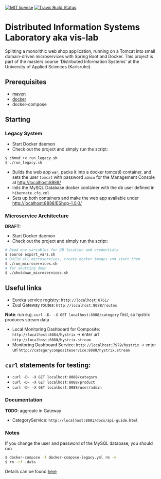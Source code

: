 [![MIT license](http://img.shields.io/badge/license-MIT-brightgreen.svg)](http://opensource.org/licenses/MIT)
[![Travis Build Status](https://travis-ci.org/mavogel/vis-lab.svg?branch=master)](https://travis-ci.org/mavogel/vis-lab)

# Distributed Information Systems Laboratory aka vis-lab
Splitting a monolithic web shop application, running on a Tomcat into small domain-driven microservices with Spring Boot and Docker. This project is part of the masters course 'Distributed Information Systems' at the University of Applied Sciences (Karlsruhe).

## Prerequisites
- [maven](https://maven.apache.org/)
- [docker](https://docker.com)
- docker-compose

## Starting
### Legacy System
- Start Docker daemon
- Check out the project and simply run the script:
```bash
$ chmod +x run_legacy.sh
$ ./run_legacy.sh
```
- Builds the web app `war`, packs it into a docker tomcat8 container,
and sets the user `tomcat` with password `admin` for the Management Console at [http://localhost:8888/](http://localhost:8888/)
- Inits the MySQL Database docker container with the db user defined in `hibernate.cfg.xml`
- Sets up both containers and make the web app available under [http://localhost:8888/EShop-1.0.0/](http://localhost:8888/EShop-1.0.0/)

### Microservice Architecture
**DRAFT:**
- Start Docker daemon
- Check out the project and simply run the script:
```bash
# Read env variables for DB location and credentials
$ source export_vars.sh
# Build all microservices, create docker images and start them
$ ./run_microservices.sh
# for shutting down
$ ./shutdown_microservices.sh
```
## Useful links
- Eureka service registry: `http://localhost:8761/`
- Zuul Gateway routes: `http://localhost:8088/routes`

**Note**: run e.g. `curl -D- -X GET localhost:8088/category` first, so hystrix produces stream data
- Local Monitoring Dashboard for Composite: `http://localhost:8084/hystrix` -> enter url `http://localhost:8080/hystrix.stream` 
- Monitoring Dashboard Service: `http://localhost:7979/hystrix` -> enter url `http://categorycompositeservice:8080/hystrix.stream`

## `curl` statements for testing:
- `curl -D- -X GET localhost:8088/category`
- `curl -D- -X GET localhost:8088/product`
- `curl -D- -X GET localhost:8088/user/admin`

### Documentation
**TODO**: aggreate in Gateway
- CategoryService: `http://localhost:8081/docs/api-guide.html`


### Notes
If you change the user and password of the MySQL database, you should run
```bash
$ docker-compose -f docker-compose-legacy.yml rm -v
$ rm -rf .data
```
Details can be found [here](https://github.com/docker-library/mysql/issues/51)

